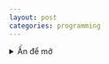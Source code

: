 ```yaml
---
layout: post
categories: programming
---
```


<details>
  <summary>Ấn để mở</summary>
  
  {% highlight javascript %} /* Some pointless Javascript */ var rawr = ["r", "a", "w", "r"]; {% endhighlight %}
  
</details>
